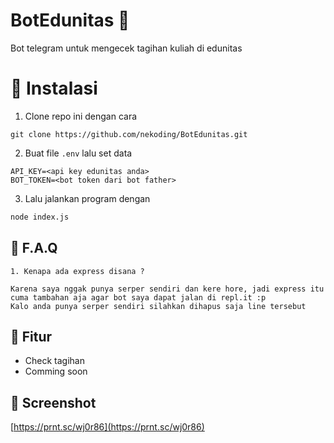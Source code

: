 # BotEdunitas :tada:
Bot telegram untuk mengecek tagihan kuliah di edunitas

# :hammer: Instalasi
1. Clone repo ini dengan cara 

```
git clone https://github.com/nekoding/BotEdunitas.git
```

2. Buat file `.env` lalu set data

```
API_KEY=<api key edunitas anda>
BOT_TOKEN=<bot token dari bot father>
```

3. Lalu jalankan program dengan 

```sh
node index.js
```

## :page_facing_up: F.A.Q

```
1. Kenapa ada express disana ?

Karena saya nggak punya serper sendiri dan kere hore, jadi express itu cuma tambahan aja agar bot saya dapat jalan di repl.it :p
Kalo anda punya serper sendiri silahkan dihapus saja line tersebut
```

## :construction: Fitur

- Check tagihan  
- Comming soon

## :camera_flash: Screenshot

[https://prnt.sc/wj0r86](https://prnt.sc/wj0r86)
